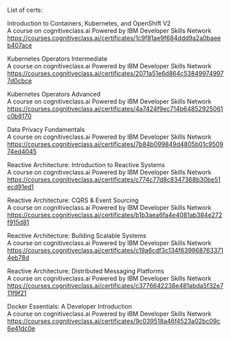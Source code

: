List of certs:  

Introduction to Containers, Kubernetes, and OpenShift V2  
A course on cognitiveclass.ai Powered by IBM Developer Skills Network  
https://courses.cognitiveclass.ai/certificates/1c9f81ae9f684ddd9a2a0baeeb407ace  

Kubernetes Operators Intermediate  
A course on cognitiveclass.ai Powered by IBM Developer Skills Network  
https://courses.cognitiveclass.ai/certificates/2071a51e6d864c538499749977d0cbce  

Kubernetes Operators Advanced  
A course on cognitiveclass.ai Powered by IBM Developer Skills Network  
https://courses.cognitiveclass.ai/certificates/4a7424f9ec714b64852925061c0b8170  

Data Privacy Fundamentals  
A course on cognitiveclass.ai Powered by IBM Developer Skills Network  
https://courses.cognitiveclass.ai/certificates/7b84b099849d4805b01c950974ed4045  

Reactive Architecture: Introduction to Reactive Systems  
A course on cognitiveclass.ai Powered by IBM Developer Skills Network  
https://courses.cognitiveclass.ai/certificates/c774c77d8c8347368b30be51ecd91ed1  

Reactive Architecture: CQRS & Event Sourcing  
A course on cognitiveclass.ai Powered by IBM Developer Skills Network  
https://courses.cognitiveclass.ai/certificates/b1b3aea6fa4e4081ab384e272f915d81  

Reactive Architecture: Building Scalable Systems    
A course on cognitiveclass.ai Powered by IBM Developer Skills Network  
https://courses.cognitiveclass.ai/certificates/c19a6cdf3c134f6399687633714eb78d  

Reactive Architecture: Distributed Messaging Platforms    
A course on cognitiveclass.ai Powered by IBM Developer Skills Network  
https://courses.cognitiveclass.ai/certificates/c3776642238e481abda5f32e711f9f21  

Docker Essentials: A Developer Introduction  
A course on cognitiveclass.ai Powered by IBM Developer Skills Network  
https://courses.cognitiveclass.ai/certificates/9c039518a46f4523a02bc09c6e41dc0e  
